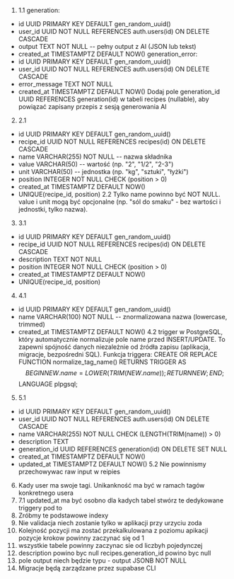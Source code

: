 1.  1.1
    generation:

- id UUID PRIMARY KEY DEFAULT gen_random_uuid()
- user_id UUID NOT NULL REFERENCES auth.users(id) ON DELETE CASCADE
- output TEXT NOT NULL -- pełny output z AI (JSON lub tekst)
- created_at TIMESTAMPTZ DEFAULT NOW()
  generation_error:
- id UUID PRIMARY KEY DEFAULT gen_random_uuid()
- user_id UUID NOT NULL REFERENCES auth.users(id) ON DELETE CASCADE
- error_message TEXT NOT NULL
- created_at TIMESTAMPTZ DEFAULT NOW()
  Dodaj pole generation_id UUID REFERENCES generation(id) w tabeli recipes (nullable), aby powiązać zapisany przepis z sesją generowania AI

2.  2.1

- id UUID PRIMARY KEY DEFAULT gen_random_uuid()
- recipe_id UUID NOT NULL REFERENCES recipes(id) ON DELETE CASCADE
- name VARCHAR(255) NOT NULL -- nazwa składnika
- value VARCHAR(50) -- wartość (np. "2", "1/2", "2-3")
- unit VARCHAR(50) -- jednostka (np. "kg", "sztuki", "łyżki")
- position INTEGER NOT NULL CHECK (position > 0)
- created_at TIMESTAMPTZ DEFAULT NOW()
- UNIQUE(recipe_id, position)
  2.2
  Tylko name powinno być NOT NULL. value i unit mogą być opcjonalne (np. "sól do smaku" - bez wartości i jednostki, tylko nazwa).

3.  3.1

- id UUID PRIMARY KEY DEFAULT gen_random_uuid()
- recipe_id UUID NOT NULL REFERENCES recipes(id) ON DELETE CASCADE
- description TEXT NOT NULL
- position INTEGER NOT NULL CHECK (position > 0)
- created_at TIMESTAMPTZ DEFAULT NOW()
- UNIQUE(recipe_id, position)

4.  4.1

- id UUID PRIMARY KEY DEFAULT gen_random_uuid()
- name VARCHAR(100) NOT NULL -- znormalizowana nazwa (lowercase, trimmed)
- created_at TIMESTAMPTZ DEFAULT NOW()
  4.2
  trigger w PostgreSQL, który automatycznie normalizuje pole name przed INSERT/UPDATE. To zapewni spójność danych niezależnie od źródła zapisu (aplikacja, migracje, bezpośredni SQL). Funkcja triggera:
  CREATE OR REPLACE FUNCTION normalize_tag_name()
  RETURNS TRIGGER AS $$
BEGIN
  NEW.name = LOWER(TRIM(NEW.name));
  RETURN NEW;
END;
$$ LANGUAGE plpgsql;

5.  5.1

- id UUID PRIMARY KEY DEFAULT gen_random_uuid()
- user_id UUID NOT NULL REFERENCES auth.users(id) ON DELETE CASCADE
- name VARCHAR(255) NOT NULL CHECK (LENGTH(TRIM(name)) > 0)
- description TEXT
- generation_id UUID REFERENCES generation(id) ON DELETE SET NULL
- created_at TIMESTAMPTZ DEFAULT NOW()
- updated_at TIMESTAMPTZ DEFAULT NOW()
  5.2
  Nie powinnismy przechowywac raw input w reipies

6. Kady user ma swoje tagi. Unikankność ma być w ramach tagów konkretnego usera
7. 7.1 updated_at ma być osobno dla kadych tabel stwórz te dedykowane triggery pod to
8. Zróbmy te podstawowe indexy
9. Nie validacja niech zostanie tylko w aplikacji przy urzyciu zoda
10. Kolejność pozycji ma zostać przekalkulowana z poziomu apikacji
    pozycje krokow powinny zaczynać się od 1
11. wszystkie tabele powinny zaczynac sie od liczbyh pojedynczej
12. description powino byc null
    recipes.generation_id powino byc null
13. pole output niech będzie typu - output JSONB NOT NULL
14. Migracje będą zarządzane przez supabase CLI
